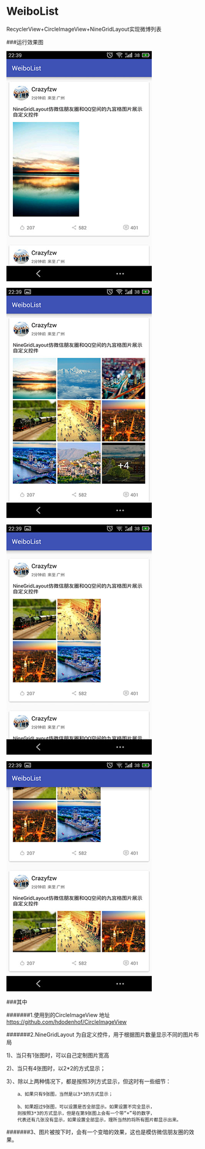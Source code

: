 # WeiboList
RecyclerView+CircleImageView+NineGridLayout实现微博列表


###运行效果图

![images](https://github.com/crazyfzw/ProjectImages/blob/master/WeiboList/S60519-223906.jpg)

![images](https://github.com/crazyfzw/ProjectImages/blob/master/WeiboList/S60519-223915.jpg)

![images](https://github.com/crazyfzw/ProjectImages/blob/master/WeiboList/S60519-223928.jpg)

![images](https://github.com/crazyfzw/ProjectImages/blob/master/WeiboList/S60519-223941.jpg)



###其中

#######1.使用到的CircleImageView 地址 https://github.com/hdodenhof/CircleImageView

#######2.NineGridLayout 为自定义控件，用于根据图片数量显示不同的图片布局

  1)、当只有1张图时，可以自己定制图片宽高

  2)、当只有4张图时，以2*2的方式显示；
    
  3）、除以上两种情况下，都是按照3列方式显示，但这时有一些细节：
    
        a、如果只有9张图，当然是以3*3的方式显示；
        
        b、如果超过9张图，可以设置是否全部显示。如果设置不完全显示，
        则按照3*3的方式显示，但是在第9张图上会有一个带“+”号的数字，
        代表还有几张没有显示，如果设置全部显示，理所当然的将所有图片都显示出来。
        
#######3、图片被按下时，会有一个变暗的效果，这也是模仿微信朋友圈的效果。


